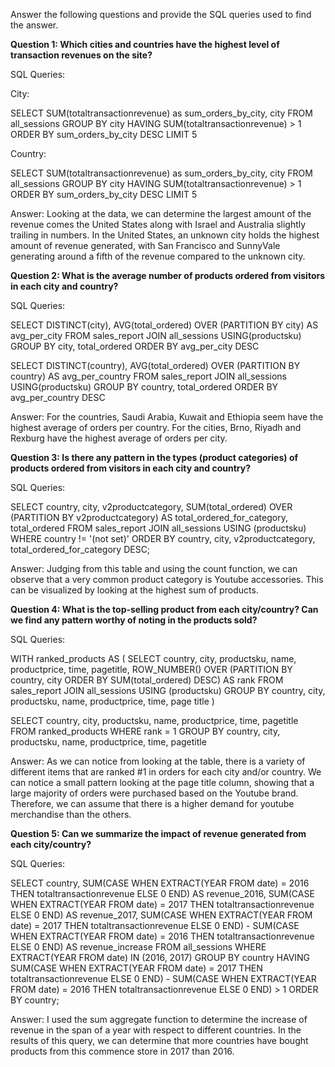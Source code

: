 Answer the following questions and provide the SQL queries used to find the answer.

    
**Question 1: Which cities and countries have the highest level of transaction revenues on the site?**


SQL Queries:


City:

SELECT SUM(totaltransactionrevenue) as sum_orders_by_city, city
FROM all_sessions
GROUP BY city
HAVING SUM(totaltransactionrevenue) > 1
ORDER BY sum_orders_by_city DESC
LIMIT 5

Country:

SELECT SUM(totaltransactionrevenue) as sum_orders_by_city, city
FROM all_sessions
GROUP BY city
HAVING SUM(totaltransactionrevenue) > 1
ORDER BY sum_orders_by_city DESC
LIMIT 5


Answer: Looking at the data, we can determine the largest amount of the revenue comes the United States along with Israel and Australia slightly trailing in numbers. In the United States, an unknown city holds the highest amount of revenue generated, with San Francisco and SunnyVale generating around a fifth of the revenue compared to the unknown city. 



**Question 2: What is the average number of products ordered from visitors in each city and country?**


SQL Queries:


SELECT DISTINCT(city),
	   AVG(total_ordered) OVER (PARTITION BY city) AS avg_per_city
FROM sales_report
JOIN all_sessions USING(productsku)
GROUP BY city, total_ordered
ORDER BY avg_per_city DESC

SELECT DISTINCT(country),
	   AVG(total_ordered) OVER (PARTITION BY country) AS avg_per_country
FROM sales_report
JOIN all_sessions USING(productsku)
GROUP BY country, total_ordered
ORDER BY avg_per_country DESC

Answer: For the countries, Saudi Arabia, Kuwait and Ethiopia seem have the highest average of orders per country. For the cities, Brno, Riyadh and Rexburg have the highest average of orders per city.



**Question 3: Is there any pattern in the types (product categories) of products ordered from visitors in each city and country?**


SQL Queries:


SELECT
    country,
    city,
    v2productcategory,
    SUM(total_ordered) OVER (PARTITION BY v2productcategory) AS total_ordered_for_category,
    total_ordered
FROM
    sales_report
JOIN
    all_sessions USING (productsku)
WHERE
	country  != '(not set)'
ORDER BY
    country, city, v2productcategory, total_ordered_for_category DESC;


Answer: Judging from this table and using the count function, we can observe that a very common product category is Youtube accessories. This can be visualized by looking at the highest sum of products.





**Question 4: What is the top-selling product from each city/country? Can we find any pattern worthy of noting in the products sold?**


SQL Queries:


WITH ranked_products AS (
    SELECT
        country,
        city,
        productsku,
		name,
		productprice,
		time,
		pagetitle,
        ROW_NUMBER() OVER (PARTITION BY country, city ORDER BY SUM(total_ordered) DESC) AS rank
    FROM
        sales_report
    JOIN
        all_sessions USING (productsku)
    GROUP BY
        country, city, productsku, name, productprice, time, page title
)

SELECT country,
	   city,
	   productsku,
	   name,
	   productprice,
	   time,
	   pagetitle
FROM ranked_products
WHERE rank = 1
GROUP BY country, city, productsku, name, productprice, time, pagetitle


Answer: As we can notice from looking at the table, there is a variety of different items that are ranked #1 in orders for each city and/or country. We can notice a small pattern looking at the page title column, showing that a large majority of orders were purchased based on the Youtube brand. Therefore, we can assume that there is a higher demand for youtube merchandise than the others.



**Question 5: Can we summarize the impact of revenue generated from each city/country?**

SQL Queries:


SELECT
    country,
    SUM(CASE WHEN EXTRACT(YEAR FROM date) = 2016 THEN totaltransactionrevenue ELSE 0 END) AS revenue_2016,
    SUM(CASE WHEN EXTRACT(YEAR FROM date) = 2017 THEN totaltransactionrevenue ELSE 0 END) AS revenue_2017,
    SUM(CASE WHEN EXTRACT(YEAR FROM date) = 2017 THEN totaltransactionrevenue ELSE 0 END) -
    SUM(CASE WHEN EXTRACT(YEAR FROM date) = 2016 THEN totaltransactionrevenue ELSE 0 END) AS revenue_increase
FROM
    all_sessions
WHERE
    EXTRACT(YEAR FROM date) IN (2016, 2017)
GROUP BY
    country
HAVING
	SUM(CASE WHEN EXTRACT(YEAR FROM date) = 2017 THEN totaltransactionrevenue ELSE 0 END) -
    SUM(CASE WHEN EXTRACT(YEAR FROM date) = 2016 THEN totaltransactionrevenue ELSE 0 END) > 1
ORDER BY
    country;


Answer: I used the sum aggregate function to determine the increase of revenue in the span of a year with respect to different countries. In the results of this query, we can determine that more countries have bought products from this commence store in 2017 than 2016.







